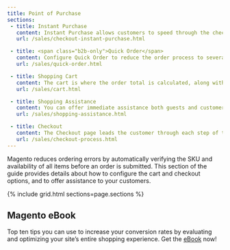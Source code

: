 ```yaml
---
title: Point of Purchase
sections:
 - title: Instant Purchase
   content: Instant Purchase allows customers to speed through the checkout process using information that is saved in their account.
   url: /sales/checkout-instant-purchase.html

 - title: <span class="b2b-only">Quick Order</span>
   content: Configure Quick Order to reduce the order process to several clicks for logged in customers when they know the product name or SKU of the products they want to order.
   url: /sales/quick-order.html

 - title: Shopping Cart
   content: The cart is where the order total is calculated, along with discount coupons and estimated shipping and tax.
   url: /sales/cart.html

 - title: Shopping Assistance
   content: You can offer immediate assistance both guests and customers who have registered for an account with your store.
   url: /sales/shopping-assistance.html

 - title: Checkout
   content: The Checkout page leads the customer through each step of the process for completing the order transaction. Customers who are logged into their accounts can complete checkout quickly, because much of the information is already in their accounts.
   url: /sales/checkout-process.html
---
```


Magento reduces ordering errors by automatically verifying the SKU and availability of all items before an order is submitted. This section of the guide provides details about how to configure the cart and checkout options, and to offer assistance to your customers.

{% include grid.html sections=page.sections %}

## Magento eBook

Top ten tips you can use to increase your conversion rates by evaluating and optimizing your site’s entire shopping experience. Get the [eBook][] now!

[eBook]: https://magento.com/resources/increasing-conversion-rates-ebook
